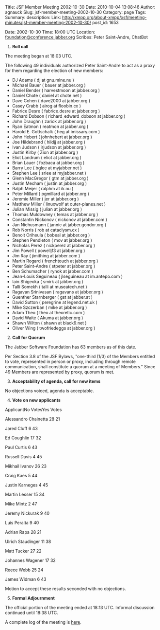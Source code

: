 Title: JSF Member Meeting 2002-10-30
Date: 2010-10-04 13:08:46
Author: agnauck
Slug: jsf-member-meeting-2002-10-30
Category: page
Tags: 
Summary: description:
Link: http://xmpp.org/about-xmpp/xsf/meeting-minutes/jsf-member-meeting-2002-10-30/
post_id: 1653


Date: 2002-10-30
Time: 18:00 UTC
Location: foundation@conference.jabber.org
Scribes: Peter Saint-Andre, ChatBot

1. **Roll call**

The meeting began at 18:03 UTC.

The following 49 individuals authorized Peter Saint-Andre to act as a proxy for them regarding the election of new members:

* DJ Adams ( dj at gnu.mine.nu )
* Michael Bauer ( bauer at jabber.org )
* Daniel Bender ( harvestmoon at jabber.org )
* Daniel Chote ( daniel at chote.net )
* Dave Cohen ( dave2000 at jabber.org )
* Casey Crabb ( airog at floobin.cx )
* Fabrice Desre ( fabrice.desre at jabber.org )
* Richard Dobson ( richard_edward_dobson at jabber.org )
* John Draughn ( zariok at jabber.org )
* Ryan Eatmon ( reatmon at jabber.org )
* Harold E. Gottschalk ( heg at imissary.com )
* John Hebert ( johnhebert at jabber.org )
* Joe Hildebrand ( hildjj at jabber.org )
* Ivan Judson ( irjudson at jabber.org )
* Justin Kirby ( Zion at jabber.org )
* Eliot Landrum ( eliot at jabber.org )
* Brian Lauer ( fozbaca at jabber.org )
* Barry Lee ( bglee at myjabber.net )
* Stephen Lee ( srlee at myjabber.net )
* Glenn MacGregor ( gtm at jabber.org )
* Justin Mecham ( justin at jabber.org )
* Ralph Meijer ( ralphm at ik.nu )
* Peter Millard ( pgmillard at jabber.org )
* Jeremie Miller ( jer at jabber.org )
* Matthew Miller ( linuxwolf at outer-planes.net )
* Julian Missig ( julian at jabber.org )
* Thomas Muldowney ( temas at jabber.org )
* Constantin Nickonov ( nickonov at jabber.com )
* Jan Niehusmann ( jannic at jabber.gondor.org )
* Rob Norris ( rob at cataclysm.cx )
* Benoit Oriheula ( bobeal at jabber.org )
* Stephen Pendleton ( mov at jabber.org )
* Nicholas Perez ( nickperez at jabber.org )
* Jim Powell ( powelljf3 at jabber.org )
* Jim Ray ( jimithing at jabber.com )
* Martin Rogard ( frenchtouch at jabber.org )
* Peter Saint-Andre ( stpeter at jabber.org )
* Ben Schumacher ( rynok at jabber.com )
* Jean-Louis Seguineau ( jlseguineau at im.antepo.com )
* Iain Shigeoka ( smirk at jabber.org )
* Talli Somekh ( talli at museatech.net )
* Ragavan Srinivasan ( ragavans at jabber.org )
* Guenther Starnberger ( gst at jabber.at )
* David Sutton ( peregrine at legend.net.uk )
* Mike Szczerban ( mike at jabber.org )
* Adam Theo ( theo at theoretic.com )
* David Waite ( Akuma at jabber.org )
* Shawn Wilton ( shawn at black9.net )
* Oliver Wing ( twofriedeggs at jabber.org )
2. **Call for Quorum**

The Jabber Software Foundation has 63 members as of this date.

Per Section 3.8 of the JSF Bylaws, "one-third (1/3) of the Members entitled to vote, represented in person or proxy, including through remote communication, shall constitute a quorum at a meeting of Members." Since 49 Members are represented by proxy, quorum is met.

3. **Acceptability of agenda, call for new items**

No objections voiced, agenda is acceptable.

4. **Vote on new applicants**

ApplicantNo VotesYes Votes

Alessandro Chainetta
28
21

Jared Cluff
6
43

Ed Coughlin
17
32

Paul Curtis
6
43

Russell Davis
4
45

Mikhail Ivanov
26
23

Craig Kaes
5
44

Justin Karneges
4
45

Martin Lesser
15
34

Mike Mintz
2
47

Jeremy Nickurak
9
40

Luis Peralta
9
40

Adrian Rapa
28
21

Ulrich Staudinger
11
38

Matt Tucker
27
22

Johannes Wagener
17
32

Reece Webb
25
24

James Widman
6
43

Motion to accept these results seconded with no objections.

5. **Formal Adjournment**

The official portion of the meeting ended at 18:13 UTC. Informal discussion continued until 18:38 UTC.

A complete log of the meeting is [here](http://www.jabber.org/chatbot/logs/conference.jabber.org/foundation/2002-10-30.html).
